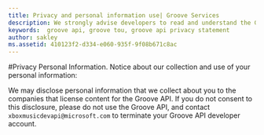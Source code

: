 ```yaml
---
title: Privacy and personal information use| Groove Services
description: We strongly advise developers to read and understand the Groove API policies for the use of their personal information
keywords:  groove api, groove tou, groove api privacy statement
author: sakley
ms.assetid: 410123f2-d334-e060-935f-9f08b671c8ac
---
```




#Privacy
Personal Information. Notice about our collection and use of your personal information:   

We may disclose personal information that we collect about you to the companies that license content for the Groove API. If you do not consent to this disclosure, please do not use the Groove API, and contact ``` xboxmusicdevapi@microsoft.com``` to terminate your Groove API developer account.
